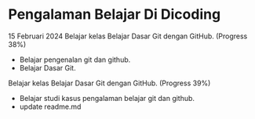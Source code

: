 # Pengalaman Belajar Di Dicoding

15 Februari 2024
Belajar kelas Belajar Dasar Git dengan GitHub. (Progress 38%)
* Belajar pengenalan git dan github.
* Belajar Dasar Git.

Belajar kelas Belajar Dasar Git dengan GitHub. (Progress 39%)
* Belajar studi kasus pengalaman belajar git dan github.
* update readme.md
